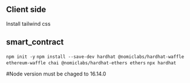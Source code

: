## Client side
  Install tailwind css


## smart_contract
  `npm init -y`
  `npm install --save-dev hardhat @nomiclabs/hardhat-waffle ethereum-waffle chai @nomiclabs/hardhat-ethers ethers`
  `npx hardhat`


  #Node version must be chaged to 16.14.0